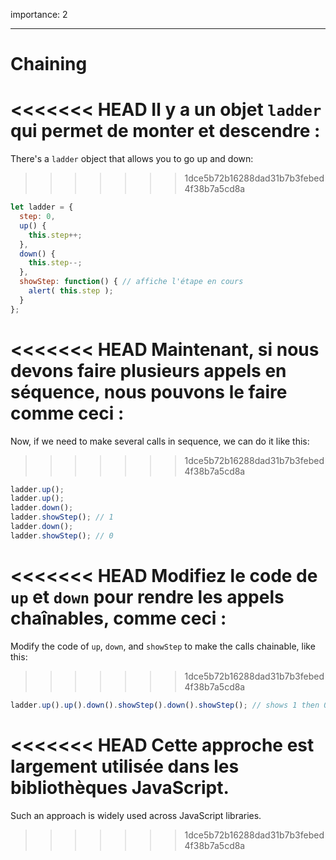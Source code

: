 importance: 2

---

# Chaining

<<<<<<< HEAD
Il y a un objet `ladder` qui permet de monter et descendre :
=======
There's a `ladder` object that allows you to go up and down:
>>>>>>> 1dce5b72b16288dad31b7b3febed4f38b7a5cd8a

```js
let ladder = {
  step: 0,
  up() { 
    this.step++;
  },
  down() { 
    this.step--;
  },
  showStep: function() { // affiche l'étape en cours
    alert( this.step );
  }
};
```

<<<<<<< HEAD
Maintenant, si nous devons faire plusieurs appels en séquence, nous pouvons le faire comme ceci :
=======
Now, if we need to make several calls in sequence, we can do it like this:
>>>>>>> 1dce5b72b16288dad31b7b3febed4f38b7a5cd8a

```js
ladder.up();
ladder.up();
ladder.down();
ladder.showStep(); // 1
ladder.down();
ladder.showStep(); // 0
```

<<<<<<< HEAD
Modifiez le code de `up` et `down` pour rendre les appels chaînables, comme ceci :
=======
Modify the code of `up`, `down`, and `showStep` to make the calls chainable, like this:
>>>>>>> 1dce5b72b16288dad31b7b3febed4f38b7a5cd8a

```js
ladder.up().up().down().showStep().down().showStep(); // shows 1 then 0
```

<<<<<<< HEAD
Cette approche est largement utilisée dans les bibliothèques JavaScript.
=======
Such an approach is widely used across JavaScript libraries.
>>>>>>> 1dce5b72b16288dad31b7b3febed4f38b7a5cd8a
